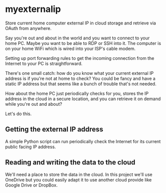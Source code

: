 # myexternalip
Store current home computer external IP in cloud storage and retrieve via OAuth from anywhere. 

Say you're out and about in the world and you want to connect to your home PC. Maybe you want to be able to RDP or SSH into it. The computer is on your home WiFi which is wired into your ISP's cable modem. 

Setting up port forwarding rules to get the incoming connection from the Internet to your PC is straightforward. 

There's one small catch: how do you know what your current external IP address is if you're not at home to check? You could be fancy and have a static IP address but that seems like a bunch of trouble that's not needed. 

How about the home PC just periodically checks for you, stores the IP address in the cloud in a secure location, and you can retrieve it on demand while you're out and about? 

Let's do this. 

## Getting the external IP address
A simple Python script can run periodically check the Internet for its current public facing IP address. 

## Reading and writing the data to the cloud
We'll need a place to store the data in the cloud. In this project we'll use OneDrive but you could easily adapt it to use another cloud provide like Google Drive or DropBox. 


